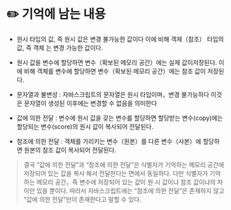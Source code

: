 # ✏️ 기억에 남는 내용

- 원시 타입의 값, 즉 원시 값은 변경 불가능한 값이다 이에 비해 객체（참조） 타입의 값, 즉 객체 는 변경 가능한 값이다.

- 원시 값을 변수에 할당하면 변수（확보된 메모리 공간）에는 실제 값이저장된다. 이에 비해 객체를 변수에 할당하면 변수（확보된 메모리 공간）에는 참조 값이 저장된다.

- 문자열과 불변성 : 자바스크립트의 문자열은 원시 타입이며，변경 불가능하다 이것은 문자열이 생성된 이후에는 변경할 수 없음을 의미한다


- 값에 의한 전달 : 변수에 원시 값을 갖는 변수를 할당하면 할당받는 변수(copy)에는 할당되는 변수(score)의 원시 값이 복사되어 전달된다. 

- 참조에 의한 전달 : 객체를 가리키는 변수（원본）를 다른 변수（사본）에  할당하면 원본의 참조 값이 복사되어 전달된다.

> 결국 “값에 의한 전달”과 “참조에 의한 전달”은 식별자가 기억하는 메모리 공간에 저장되어 있는 값을 복사 해서 전달한다는 면에서 동일하다. 다만 식별자가 기억하는 메모리 공간，즉 변수에 저장되어 있는 값이 원 시 값이냐 참조 값이냐의 차이만 있을 뿐이다. 따라서 자바스크립트에는 “참조에 의한 전달”은 존재하지 않고 “값에 의한 전달”만이 존재한다고 말할 수 있다.